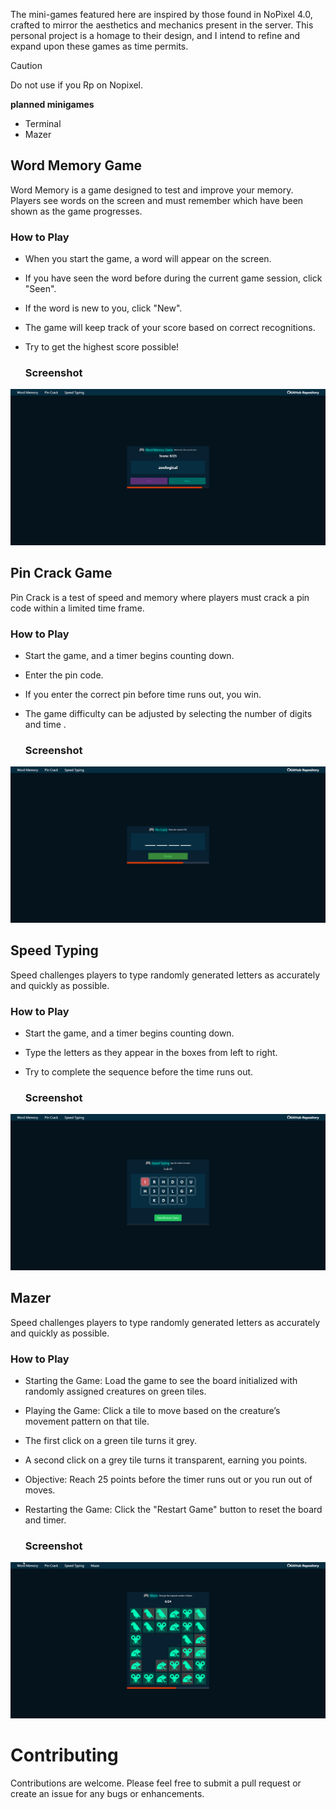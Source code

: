 The mini-games featured here are inspired by those found in NoPixel 4.0, crafted to mirror the aesthetics and mechanics present in the server. This personal project is a homage to their design, and I intend to refine and expand upon these games as time permits.
> [!CAUTION]
> Do not use if you Rp on Nopixel.


**planned minigames**
- Terminal
- Mazer


## Word Memory Game

Word Memory is a game designed to test and improve your memory. Players see words on the screen and must remember which have been shown as the game progresses.

### How to Play

- When you start the game, a word will appear on the screen.
- If you have seen the word before during the current game session, click "Seen".
- If the word is new to you, click "New".
- The game will keep track of your score based on correct recognitions.
- Try to get the highest score possible!

    ### Screenshot
 
![word](https://github.com/OgPaine/psychic-octo-succotash/blob/main/wordmemory.png)

## Pin Crack Game

Pin Crack is a test of speed and memory where players must crack a pin code within a limited time frame.

### How to Play

- Start the game, and a timer begins counting down.
- Enter the pin code.
- If you enter the correct pin before time runs out, you win.
- The game difficulty can be adjusted by selecting the number of digits and time .

  ### Screenshot
 
![pincrack](https://github.com/OgPaine/psychic-octo-succotash/blob/main/piccrack.png)

## Speed Typing

Speed challenges players to type randomly generated letters as accurately and quickly as possible.

### How to Play

- Start the game, and a timer begins counting down.
- Type the letters as they appear in the boxes from left to right.
- Try to complete the sequence before the time runs out.

  ### Screenshot
 
![speed](https://github.com/OgPaine/psychic-octo-succotash/blob/main/speed-typing.png)

## Mazer

Speed challenges players to type randomly generated letters as accurately and quickly as possible.

### How to Play

- Starting the Game: Load the game to see the board initialized with randomly assigned creatures on green tiles.
- Playing the Game:
Click a tile to move based on the creature’s movement pattern on that tile.
- The first click on a green tile turns it grey.
- A second click on a grey tile turns it transparent, earning you points.
- Objective: Reach 25 points before the timer runs out or you run out of moves.
- Restarting the Game: Click the "Restart Game" button to reset the board and timer.

  ### Screenshot
 
![mazer](https://github.com/OgPaine/psychic-octo-succotash/blob/main/Mazer.png)


# Contributing
Contributions are welcome. Please feel free to submit a pull request or create an issue for any bugs or enhancements.
